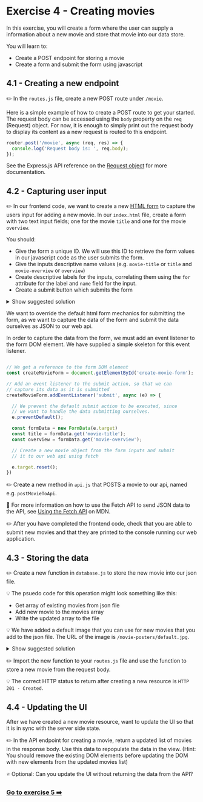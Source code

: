 # Exercise 4 - Creating movies

In this exercise, you will create a form where the user can supply a information about a new movie and store that movie into our data store. 

You will learn to:
- Create a POST endpoint for storing a movie 
- Create a form and submit the form using javascript

## 4.1 - Creating a new endpoint

:pencil2: In the `routes.js` file, create a new POST route under `/movie`.

Here is a simple example of how to create a POST route to get your started. The request body can be accessed using the `body` property on the `req` (Request) object. For now, it is enough to simply print out the request body to display its content as a new request is routed to this endpoint.
  
```javascript
router.post('/movie', async (req, res) => {
  console.log('Request body is: ', req.body);
});
```

See the Express.js API reference on the [Request object](https://expressjs.com/en/4x/api.html#req) for more documentation.

## 4.2 - Capturing user input

:pencil2: In our frontend code, we want to create a new [HTML form](https://developer.mozilla.org/en-US/docs/Learn/Forms) to capture the users input for adding a new movie.
In our `index.html` file, create a form with two text input fields; one for the movie `title` and one for the movie `overview`.

You should:
- Give the form a unique ID. We will use this ID to retrieve the form values in our javascript code as the user submits the form.
- Give the inputs descriptive name values (e.g. `movie-title` or `title` and `movie-overview` or `overview`) 
- Create descriptive labels for the inputs, correlating them using the `for` attribute for the label and `name` field for the input. 
- Create a submit button which submits the form 

<details>
  <summary>Show suggested solution</summary>

  ```html
    <form id="create-movie-form">
      <div class="input-container">
          <label for="movie-title">Title</label>
          <div class="flex">
              <input type="text" name="movie-title" />
          </div>
      </div>
      <div class="input-container">
          <label for="movie-overview">Overview</label>
          <div class="flex">
              <textarea type="text" name="movie-overview"></textarea>
          </div>
      </div>
      <input type="submit" value="Save" class="btn-submit" />
    </form>
  ```
</details>

We want to override the default html form mechanics for submitting the form, as we want to capture the data of the form and submit the data ourselves as JSON to our web api.

In order to capture the data from the form, we must add an event listener to the form DOM element. 
We have supplied a simple skeleton for this event listener.

```javascript

// We get a reference to the form DOM element
const createMovieForm = document.getElementById('create-movie-form');

// Add an event listener to the submit action, so that we can
// capture its data as it is submitted
createMovieForm.addEventListener('submit', async (e) => {

  // We prevent the default submit action to be executed, since
  // we want to handle the data submitting ourselves.
  e.preventDefault();

  const formData = new FormData(e.target)
  const title = formData.get('movie-title');
  const overview = formData.get('movie-overview');

  // Create a new movie object from the form inputs and submit 
  // it to our web api using fetch

  e.target.reset();
})
```

:pencil2: Create a new method in `api.js` that POSTS a movie to our api, named e.g. `postMovieToApi`.

:book: For more information on how to use the Fetch API to send JSON data to the API, see [Using the Fetch API](https://developer.mozilla.org/en-US/docs/Web/API/Fetch_API/Using_Fetch#uploading_json_data) on MDN.

:pencil2: After you have completed the frontend code, check that you are able to submit new movies and that they are printed to the console running our web application. 

## 4.3 - Storing the data

:pencil2: Create a new function in `database.js` to store the new movie into our json file. 

:bulb: The psuedo code for this operation might look something like this: 
- Get array of existing movies from json file
- Add new movie to the movies array
- Write the updated array to the file

:bulb: We have added a default image that you can use for new movies that you add to the json file. The URL of the image is `/movie-posters/default.jpg`.

<details>
  <summary>Show suggested solution</summary>

  ```javascript
  export const insertMovie = async (movie) => {
    const movies = await getMovies();
    const id = movies.length;
    const posterUrl = '/movie-posters/default.jpg';

    const updatedMovies = [...movies, {id, posterUrl, ...movie}];
    await fs.writeFile(dataFilePath, JSON.stringify(updatedMovies, null, 2));
  }
  ```
</details>

:pencil2: Import the new function to your `routes.js` file and use the function to store a new movie from the request body. 

:bulb: The correct HTTP status to return after creating a new resource is `HTTP 201 - Created`. 

## 4.4 - Updating the UI 

After we have created a new movie resource, want to update the UI so that it is in sync with the server side state. 

:pencil2: In the API endpoint for creating a movie, return a updated list of movies in the response body. Use this data to repopulate the data in the view. (Hint: You should remove the existing DOM elements before updating the DOM with new elements from the updated movies list)

:star: Optional: Can you update the UI without returning the data from the API? 

### [Go to exercise 5 :arrow_right:](../exercise-5/README.md)
